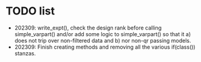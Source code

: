 # TODO list

* 202309: write_expt(), check the design rank before calling
  simple_varpart() and/or add some logic to simple_varpart() so that
  it a) does not trip over non-filtered data and b) nor non-qr passing
  models.
* 202309: Finish creating methods and removing all the various
  if(class()) stanzas.

